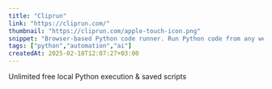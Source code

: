 ```yaml
---
title: "Cliprun"
link: "https://cliprun.com/"
thumbnail: "https://cliprun.com/apple-touch-icon.png"
snippet: "Browser-based Python code runner. Run Python code from any website with a right-click."
tags: ["python","automation","ai"]
createdAt: 2025-02-18T12:07:27+03:00
---
```

Unlimited free local Python execution & saved scripts
